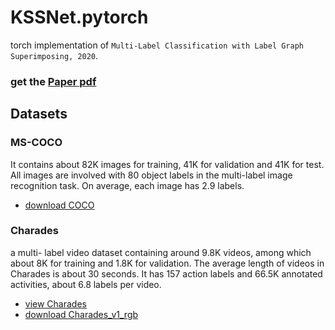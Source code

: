 # KSSNet.pytorch
torch implementation of `Multi-Label Classification with Label Graph Superimposing, 2020`.

### get the [Paper pdf](https://arxiv.org/pdf/1911.09243.pdf) 

## Datasets
### MS-COCO
It contains about 82K images for training, 41K for validation and 41K for test. All images are involved with 80 object labels in the multi-label image recognition task. On average, each image has 2.9 labels.
* [download COCO](https://cocodataset.org/#download)

### Charades
a multi- label video dataset containing around 9.8K videos, among which about 8K for training and 1.8K for validation. The average length of videos in Charades is about 30 seconds. It has 157 action labels and 66.5K annotated activities, about 6.8 labels per video. 
* [view Charades](https://prior.allenai.org/projects/charades)
* [download Charades_v1_rgb](http://ai2-website.s3.amazonaws.com/data/Charades_v1_rgb.tar)
